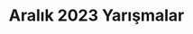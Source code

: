 ---
layout: monthly
title: "Aralık 2023 Yarışmalar"
key: "aralık 2023"
description: "Aralık 2023 son başvuru tarihli tüm edebiyat yarışmaları, senaryo yarışmaları, yazı yazma yarışmaları, öykü yarışmalarına buradan ulaşabilirsiniz."
permalink: "aralik-2023-yarismalar/"
---